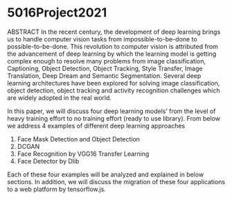 # 5016Project2021
ABSTRACT
In the recent century, the development of deep learning brings us to handle computer vision tasks from impossible-to-be-done to possible-to-be-done. This revolution to computer vision is attributed from the advancement of deep learning by which the learning model is getting complex enough to resolve many problems from image classification, Captioning, Object Detection, Object Tracking, Style Transfer, Image Translation, Deep Dream and Semantic Segmentation. Several deep learning architectures have been explored for solving image classification, object detection, object tracking and activity recognition challenges which are widely adopted in the real world.

In this paper, we will discuss four deep learning models’ from the level of heavy training effort to no training effort (ready to use library). 
From below we address 4 examples of different deep learning approaches 

1. Face Mask Detection and Object Detection
2. DCGAN
3. Face Recognition by VGG16 Transfer Learning
4. Face Detector by Dlib

Each of these four examples will be analyzed and explained in below sections. In addition, we will discuss the migration of these four applications to a web platform by tensorflow.js.

